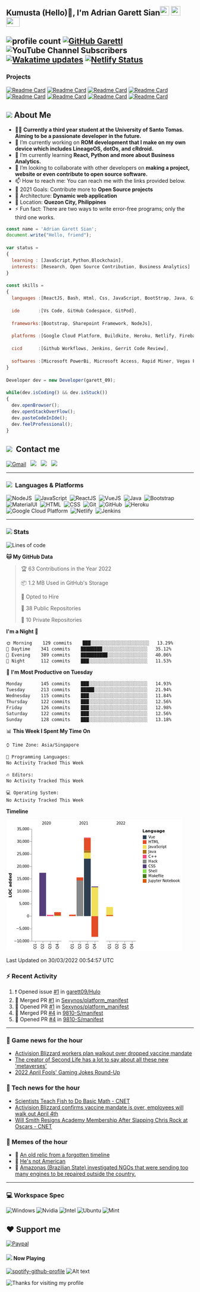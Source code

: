 <h2> Kumusta (Hello)🙏, I'm Adrian Garett Sian<img src="https://cultofthepartyparrot.com/parrots/hd/githubparrot.gif" width="25" height="25"/>
    <img src="https://cultofthepartyparrot.com/flags/hd/iranparrot.gif" width="25" height="25"/>
    <img src="https://cultofthepartyparrot.com/parrots/asyncparrot.gif" width="36" height="25"/>
 

![profile count](https://komarev.com/ghpvc/?username=garett09&color=red) 
[![GitHub Garettl](https://img.shields.io/github/followers/garett09?label=follow&style=social)](https://github.com/garett09) 
![YouTube Channel Subscribers](https://img.shields.io/youtube/channel/subscribers/UChAoCAh1jVTaMz0Sc61X5Xw?style=social) 
[![Wakatime updates](https://github.com/garett09/garett09/actions/workflows/update-commits.yml/badge.svg?branch=main)](https://github.com/garett09/garett09/actions/workflows/update-commits.yml) 
[![Netlify Status](https://api.netlify.com/api/v1/badges/62999bf4-98d2-4882-a325-da266023bf2b/deploy-status)](https://app.netlify.com/sites/cocky-mccarthy-7a67fb/deploys)
&nbsp;
    
### Projects
[![Readme Card](https://github-readme-stats.vercel.app/api/pin/?username=garett09&repo=tapos-na-ba-ang-covid-ph&show_owner=true)](https://github.com/garett09/tapos-na-ba-ang-covid-ph)
[![Readme Card](https://github-readme-stats.vercel.app/api/pin/?username=garett09&repo=project-COVID&show_owner=true)](https://github.com/garett09/project-COVID)
[![Readme Card](https://github-readme-stats.vercel.app/api/pin/?username=garett09&repo=afk-hotel&show_owner=true)](https://github.com/garett09/afk-hotel)
[![Readme Card](https://github-readme-stats.vercel.app/api/pin/?username=garett09&repo=garett09&show_owner=true)](https://github.com/garett09/garett09)
[![Readme Card](https://github-readme-stats.vercel.app/api/pin/?username=garett09&repo=myhub&show_owner=true)](https://github.com/garett09/myhub)
[![Readme Card](https://github-readme-stats.vercel.app/api/pin/?username=garett09&repo=techfolio&show_owner=true)](https://github.com/garett09/techfolio)
[![Readme Card](https://github-readme-stats.vercel.app/api/pin/?username=garett09&repo=android_device_samsung_universal9810-common&show_owner=true)](https://github.com/Sexynos/android_device_samsung_universal9810-common)
[![Readme Card](https://github-readme-stats.vercel.app/api/pin/?username=garett09&repo=iesu-artisan&show_owner=true)](https://github.com/garett09/Iesu-artisan)


    
## <img src="https://media.giphy.com/media/fTsZNbPQxJWtor2LXE/giphy.gif"  width="30">&nbsp;About Me
-   👩‍💻  **Currently a third year student at the University of Santo Tomas. Aiming to be a passionate developer in the future.**
-   🔭  I’m currently working on  **ROM development that I make on my own device which includes LineageOS, dotOs, and cRdroid.**
-   🌱  I’m currently learning **React, Python and more about Business Analytics.**
-   👯  I’m looking to collaborate with other developers on **making a project, website or even contribute to open source software.**
-   📫  How to reach me: You can reach me with the links provided below. 
-   🥅  2021 Goals: Contribute more to **Open Source projects**
-   👷  Architecture: **Dynamic web application**
-   📍   Location: **Quezon City, Philippines** 
-   ⚡  Fun fact: There are two ways to write error-free programs; only the third one works.

```javascript
const name = 'Adrian Garett Sian';
document.write("Hello, friend");

var status = 
{ 
  learning : [JavaScript,Python,Blockchain],
  interests: [Research, Open Source Contribution, Business Analytics]
}

const skills = 
{
  languages :[ReactJS, Bash, Html, Css, JavaScript, BootStrap, Java, Git, Markdown, VueJS, Material Ui],
  
  ide       :[Vs Code, GitHub Codespace, GitPod],
  
  frameworks:[Bootstrap, Sharepoint Framework, NodeJs],
  
  platforms :[Google Cloud Platform, Buildkite, Heroku, Netlify, Firebase, Cloudflare],
  
  cicd      :[Github Workflows, Jenkins, Gerrit Code Review],

  softwares :[Microsoft PowerBi, Microsoft Access, Rapid Miner, Vegas Pro]
}

Developer dev = new Developer(garett_09);

while(dev.isCoding() && dev.isStuck())  
{
  dev.openBrowser();
  dev.openStackOverFlow();
  dev.pasteCodeInIde();
  dev.feelProfessional();
}
```

## <img src="https://media.giphy.com/media/c5vDr1rkcbcrBwG9SX/giphy.gif" width="30">&nbsp; Contact me

<a href="mailto:adriansian@gmail.com"><img alt="Gmail" src="https://img.shields.io/badge/Gmail-D14836?style=for-the-badge&logo=gmail&logoColor=white" /></a> &nbsp;
<a href="https://instagram.com/adriansian"><img src="https://img.shields.io/badge/@adriansian_-E4405F?style=for-the-badge&logo=instagram&logoColor=white"/></a> &nbsp;
<a href="https://t.me/garett_09"><img src="https://img.shields.io/badge/@garett_09_-2CA5E0?style=for-the-badge&logo=telegram&logoColor=white"/></a> &nbsp;
<a href="https://www.linkedin.com/in/adrian-garett-sian-766775159/"><img src="https://img.shields.io/badge/-Adrian%20Garett%20Sian-blue?style=flat-square&logo=Linkedin&logoColor=white&link=https://www.linkedin.com/in/adrian-garett-sian-766775159/"/></a> &nbsp;

---

###  <img src="https://media.giphy.com/media/WUlplcMpOCEmTGBtBW/giphy.gif" width="30"> &nbsp;Languages & Platforms

![NodeJS](https://img.shields.io/badge/Node.js-43853D?style=for-the-badge&logo=node.js&logoColor=white)&nbsp;
![JavaScript](https://img.shields.io/badge/JavaScript-F7DF1E?style=for-the-badge&logo=javascript&logoColor=black)&nbsp;
![ReactJS](https://img.shields.io/badge/React.js-20232A?style=for-the-badge&logo=react&logoColor=61DAFB)&nbsp;
![VueJS](https://img.shields.io/badge/Vue.js-35495E?style=for-the-badge&logo=vuedotjs&logoColor=4FC08D)&nbsp;
![Java](https://img.shields.io/badge/Java-ED8B00?style=for-the-badge&logo=java&logoColor=white)&nbsp;
![Bootstrap](https://img.shields.io/badge/Bootstrap-563D7C?style=for-the-badge&logo=bootstrap&logoColor=white)&nbsp;
![MaterialUI](https://img.shields.io/badge/Material--UI-0081CB?style=for-the-badge&logo=material-ui&logoColor=white)&nbsp;
![HTML](https://img.shields.io/badge/HTML-E34F26?style=for-the-badge&logo=html5&logoColor=white)&nbsp;
![CSS](https://img.shields.io/badge/CSS-1572B6?style=for-the-badge&logo=css&logoColor=white)&nbsp;
![Git](https://img.shields.io/badge/git-%23F05033.svg?style=for-the-badge&logo=git&logoColor=white)&nbsp;
![GitHub](https://img.shields.io/badge/GitHub-100000?style=for-the-badge&logo=github&logoColor=white)&nbsp;
![Heroku](https://img.shields.io/badge/Heroku-430098?style=for-the-badge&logo=heroku&logoColor=white)&nbsp;
![Google Cloud Platform](https://img.shields.io/badge/Google_Cloud-4285F4?style=for-the-badge&logo=google-cloud&logoColor=white)&nbsp;
![Netlify](https://img.shields.io/badge/Netlify-00C7B7?style=for-the-badge&logo=netlify&logoColor=white)&nbsp;
![Jenkins](https://img.shields.io/badge/Jenkins-D24939?style=for-the-badge&logo=Jenkins&logoColor=white)&nbsp;
    	

---

### <img src="https://media.giphy.com/media/l378c04F2fjeZ7vH2/giphy.gif" width="30">&nbsp;Stats


<!--START_SECTION:waka-->
![Lines of code](https://img.shields.io/badge/From%20Hello%20World%20I%27ve%20Written--44%20Thousand%20lines%20of%20code-blue)

**🐱 My GitHub Data** 

> 🏆 63 Contributions in the Year 2022
 > 
> 📦 1.2 MB Used in GitHub's Storage 
 > 
> 💼 Opted to Hire
 > 
> 📜 38 Public Repositories 
 > 
> 🔑 10 Private Repositories  
 > 
**I'm a Night 🦉** 

```text
🌞 Morning    129 commits    ███░░░░░░░░░░░░░░░░░░░░░░   13.29% 
🌆 Daytime    341 commits    ████████░░░░░░░░░░░░░░░░░   35.12% 
🌃 Evening    389 commits    ██████████░░░░░░░░░░░░░░░   40.06% 
🌙 Night      112 commits    ███░░░░░░░░░░░░░░░░░░░░░░   11.53%

```
📅 **I'm Most Productive on Tuesday** 

```text
Monday       145 commits    ███░░░░░░░░░░░░░░░░░░░░░░   14.93% 
Tuesday      213 commits    █████░░░░░░░░░░░░░░░░░░░░   21.94% 
Wednesday    115 commits    ███░░░░░░░░░░░░░░░░░░░░░░   11.84% 
Thursday     122 commits    ███░░░░░░░░░░░░░░░░░░░░░░   12.56% 
Friday       126 commits    ███░░░░░░░░░░░░░░░░░░░░░░   12.98% 
Saturday     122 commits    ███░░░░░░░░░░░░░░░░░░░░░░   12.56% 
Sunday       128 commits    ███░░░░░░░░░░░░░░░░░░░░░░   13.18%

```


📊 **This Week I Spent My Time On** 

```text
⌚︎ Time Zone: Asia/Singapore

💬 Programming Languages: 
No Activity Tracked This Week

🔥 Editors: 
No Activity Tracked This Week

💻 Operating System: 
No Activity Tracked This Week

```

**Timeline**

![Chart not found](https://raw.githubusercontent.com/garett09/garett09/main/charts/bar_graph.png) 


 Last Updated on 30/03/2022 00:54:57 UTC
<!--END_SECTION:waka-->

### :zap: Recent Activity

<!--START_SECTION:activity-->
1. ❗️ Opened issue [#1](https://github.com/garett09/Hulo/issues/1) in [garett09/Hulo](https://github.com/garett09/Hulo)
2. 🎉 Merged PR [#1](https://github.com/Sexynos/platform_manifest/pull/1) in [Sexynos/platform_manifest](https://github.com/Sexynos/platform_manifest)
3. 💪 Opened PR [#1](https://github.com/Sexynos/platform_manifest/pull/1) in [Sexynos/platform_manifest](https://github.com/Sexynos/platform_manifest)
4. 🎉 Merged PR [#4](https://github.com/9810-S/manifest/pull/4) in [9810-S/manifest](https://github.com/9810-S/manifest)
5. 💪 Opened PR [#4](https://github.com/9810-S/manifest/pull/4) in [9810-S/manifest](https://github.com/9810-S/manifest)
<!--END_SECTION:activity-->

---

### 📣 Game news for the hour

<!-- GAME:START -->
 - [Activision Blizzard workers plan walkout over dropped vaccine mandate](https://www.polygon.com/23007018/activision-blizzard-workers-walkout-vaccine-mandate-dropped)
 - [The creator of Second Life has a lot to say about all these new &#39;metaverses&#39;](https://www.pcgamer.com/second-life-metaverse-interview)
 - [2022 April Fools&#39; Gaming Jokes Round-Up](https://kotaku.com/april-fools-sonic-frontiers-goat-simulator-among-us-1848738884)<!-- GAME:END -->

### 📣 Tech news for the hour

<!-- TECH:START -->
 - [Scientists Teach Fish to Do Basic Math     - CNET](https://www.cnet.com/science/biology/scientists-teach-fish-to-do-basic-math/#ftag=CAD590a51e)
 - [Activision Blizzard confirms vaccine mandate is over, employees will walk out April 4th](https://www.theverge.com/2022/4/1/23007115/activision-blizzard-workers-walkout-vaccine-mandate-a-better-abk)
 - [Will Smith Resigns Academy Membership After Slapping Chris Rock at Oscars     - CNET](https://www.cnet.com/culture/entertainment/will-smith-resigns-academy-membership-after-hitting-chris-rock-at-oscars/#ftag=CAD590a51e)<!-- TECH:END -->

### 📣 Memes of the hour

<!-- MEMES:START -->
 - 🚖 [An old relic from a forgotten timeline](http://9gag.com/gag/amgm5G4)
 - 🚯 [He&#39;s not American](http://9gag.com/gag/azeG9XK)
 - 🚯 [Amazonas &lpar;Brazilian State&rpar; investigated NGOs that were sending too many engines to be repaired outside the country.](http://9gag.com/gag/aZrQLy9)<!-- MEMES:END -->

--- 



### 💻 Workspace Spec

![Windows](https://img.shields.io/badge/Windows-11-0078D6?style=for-the-badge&logo=windows&logoColor=white)
![Nvidia](https://img.shields.io/badge/NVIDIA-RTX3070-76B900?style=for-the-badge&logo=nvidia&logoColor=white)
![Intel](https://img.shields.io/badge/Intel-Core_i7_10th-0071C5?style=for-the-badge&logo=intel&logoColor=white)
![Ubuntu](https://img.shields.io/badge/Ubuntu-E95420?style=for-the-badge&logo=ubuntu&logoColor=white)
![Mint](https://img.shields.io/badge/Linux_Mint-87CF3E?style=for-the-badge&logo=linux-mint&logoColor=white)


## ❤ Support me
[![Paypal](https://img.shields.io/badge/PayPal-garett_09?style=for-the-badge&logo=paypal&logoColor=white)](https://paypal.me/garett_09)


#### <img src="https://media.giphy.com/media/vybWlRniCXzZC/giphy.gif" width="30">&nbsp;Now Playing 

 [![spotify-github-profile](https://spotify-github-profile.vercel.app/api/view?uid=garett_09&cover_image=true&theme=default)](https://spotify-github-profile.vercel.app/api/view?uid=garett_09&redirect=true)
![Alt text](https://spotify-recently-played-readme.vercel.app/api?user=garett_09&width=510)

<img height="120" alt="Thanks for visiting my profile" width="100%" src="https://github.com/dibyendu415/dibyendu415/blob/master/marquee.svg" />
